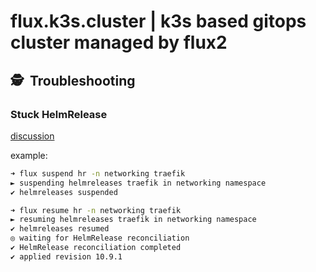 # flux.k3s.cluster | k3s based gitops cluster managed by flux2

## :detective:&nbsp; Troubleshooting

### Stuck HelmRelease
[discussion](https://github.com/fluxcd/flux2/issues/1878)

example:
```bash
➜ flux suspend hr -n networking traefik
► suspending helmreleases traefik in networking namespace
✔ helmreleases suspended
```

```bash
➜ flux resume hr -n networking traefik
► resuming helmreleases traefik in networking namespace
✔ helmreleases resumed
◎ waiting for HelmRelease reconciliation
✔ HelmRelease reconciliation completed
✔ applied revision 10.9.1
```
